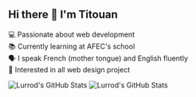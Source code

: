 ## Hi there 👋 I'm Titouan

💻 Passionate about web development  
📚 Currently learning at AFEC's school  
🗣 I speak French (mother tongue) and English fluently  
🤝 Interested in all web design project  

<img src="https://github-readme-stats.vercel.app/api?username=Lurrod&theme=great-gatsby&show_icons=true&hide_border=true&count_private=true" alt="Lurrod's GitHub Stats" />
<img src="https://github-readme-stats.vercel.app/api/top-langs/?username=Lurrod&theme=tokyonight&show_icons=true&hide_border=true&layout=compact" alt="Lurrod's GitHub Stats" />
